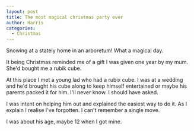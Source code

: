 ```yaml
---
layout: post
title: The most magical christmas party ever
author: Harris
categories:
  - Christmas
---
```

Snowing at a stately home in an arboretum! What a magical day.

It being Christmas reminded me of a gift I was given one year by my mum. She'd bought me a rubik cube.

At this place I met a young lad who had a rubix cube. I was at a wedding and he'd brought his cube along to keep himself entertained or maybe his parents packed it for him. I'll never know. I should have asked.

I was intent on helping him out and explained the easiest way to do it. As I explain I realise I've forgotten. I can't remember a single move.

I was about his age, maybe 12 when I got mine. 